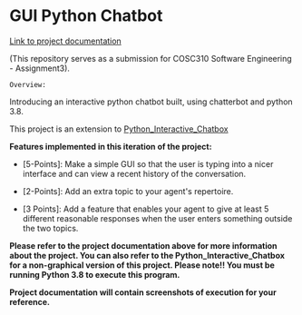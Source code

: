 # GUI Python Chatbot

   [Link to project documentation](https://drive.google.com/drive/folders/1FyJg0Hya2VpoddVvDwvSwnbax6QXF0HV?usp=sharing)
   
   (This repository serves as a submission for COSC310 Software Engineering - Assignment3).

    Overview:
Introducing an interactive python chatbot built, using chatterbot and python 3.8. 

This project is an extension to [Python_Interactive_Chatbox](https://github.com/PamalM/Python_Interactive_ChatBox.git)

**Features implemented in this iteration of the project:**

- [5-Points]: Make a simple GUI so that the user is typing into a nicer interface and can view a recent history of the conversation. 

- [2-Points]: Add an extra topic to your agent's repertoire.

- [3 Points]: Add a feature that enables your agent to give at least 5 different reasonable responses when the user enters something outside the two topics.

**Please refer to the project documentation above for more information about the project. You can also refer to the Python_Interactive_Chatbox for a non-graphical version of this project. Please note!! You must be running Python 3.8 to execute this program.**

**Project documentation will contain screenshots of execution for your reference.**

